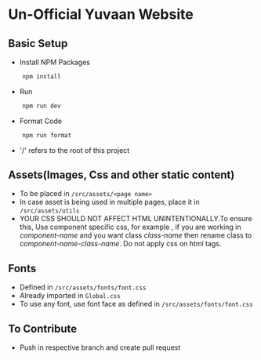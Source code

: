 # Un-Official Yuvaan Website

## Basic Setup

- Install NPM Packages

```sh
    npm install
```

- Run

```sh
    npm run dev
```

- Format Code

```sh
    npm run format
```

- '/' refers to the root of this project

## Assets(Images, Css and other static content)

- To be placed in `/src/assets/<page name>`
- In case asset is being used in multiple pages, place it in `/src/assets/utils`
- YOUR CSS SHOULD NOT AFFECT HTML UNINTENTIONALLY.To ensure this, Use component specific css, for example , if you are working in _component-name_ and you want class _class-name_ then rename class to _component-name-class-name_. Do not apply css on html tags.

## Fonts

- Defined in `/src/assets/fonts/font.css`
- Already imported in `Global.css`
- To use any font, use font face as defined in `/src/assets/fonts/font.css`

## To Contribute

- Push in respective branch and create pull request
